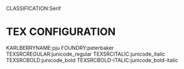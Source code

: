 

CLASSIFICATION:Serif


TEX CONFIGURATION
=================
KARLBERRYNAME:pju
FOUNDRY:peterbaker
TEXSRCREGULAR:junicode_regular
TEXSRCITALIC:junicode_italic
TEXSRCBOLD:junicode_bold
TEXSRCBOLD-ITALIC:junicode_bold-italic

